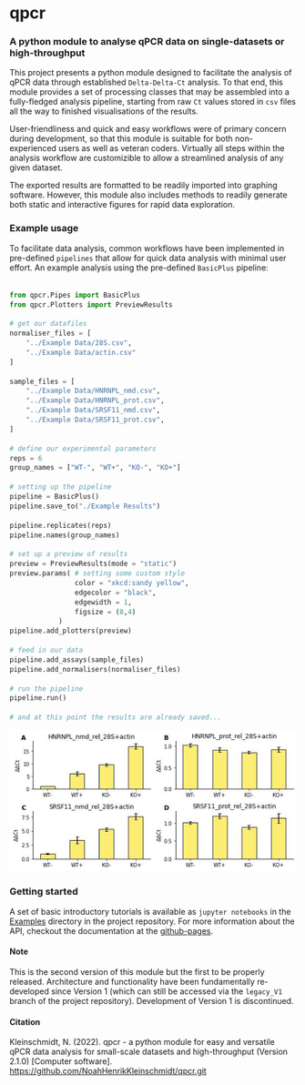 # qpcr
### A python module to analyse qPCR data on single-datasets or high-throughput

This project presents a python module designed to facilitate the analysis of qPCR data through established `Delta-Delta-Ct` analysis. To that end, this module provides a set of processing classes that may be assembled into a fully-fledged analysis pipeline, starting from raw `Ct` values stored in `csv` files all the way to finished visualisations of the results. 

User-friendliness and quick and easy workflows were of primary concern during development, so that this module is suitable for both non-experienced users as well as veteran coders. Virtually all steps within the analysis workflow are customizible to allow a streamlined analysis of any given dataset.

The exported results are formatted to be readily imported into graphing software. However, this module also includes methods to readily generate both static and interactive figures for rapid data exploration. 

### Example usage
To facilitate data analysis, common workflows have been implemented in pre-defined `pipelines` that allow for quick data analysis with minimal user effort. An example analysis using the pre-defined `BasicPlus` pipeline:

```python

from qpcr.Pipes import BasicPlus
from qpcr.Plotters import PreviewResults

# get our datafiles
normaliser_files = [
    "../Example Data/28S.csv",
    "../Example Data/actin.csv"
]

sample_files = [
    "../Example Data/HNRNPL_nmd.csv",
    "../Example Data/HNRNPL_prot.csv",
    "../Example Data/SRSF11_nmd.csv",
    "../Example Data/SRSF11_prot.csv",
]

# define our experimental parameters
reps = 6
group_names = ["WT-", "WT+", "KO-", "KO+"] 

# setting up the pipeline
pipeline = BasicPlus()
pipeline.save_to("./Example Results")

pipeline.replicates(reps)
pipeline.names(group_names)

# set up a preview of results
preview = PreviewResults(mode = "static")
preview.params( # setting some custom style
                color = "xkcd:sandy yellow", 
                edgecolor = "black", 
                edgewidth = 1, 
                figsize = (8,4)
            )
pipeline.add_plotters(preview)

# feed in our data
pipeline.add_assays(sample_files)
pipeline.add_normalisers(normaliser_files)

# run the pipeline
pipeline.run()

# and at this point the results are already saved...
```

![](https://github.com/NoahHenrikKleinschmidt/qpcr/blob/main/Examples/Example%20Results/PreviewResults_1.jpg)


### Getting started
A set of basic introductory tutorials is available as `jupyter notebooks` in the [Examples](https://github.com/NoahHenrikKleinschmidt/qpcr/tree/main/Examples) directory in the project repository. For more information about the API, checkout the documentation at the [github-pages](https://noahhenrikkleinschmidt.github.io/qpcr/index.html).


#### Note
This is the second version of this module but the first to be properly released. Architecture and functionality have been fundamentally re-developed since Version 1 (which can still be accessed via the `legacy_V1` branch of the project repository).
Development of Version 1 is discontinued.

#### Citation
Kleinschmidt, N. (2022). qpcr - a python module for easy and versatile qPCR data analysis for small-scale datasets and high-throughput (Version 2.1.0) [Computer software]. https://github.com/NoahHenrikKleinschmidt/qpcr.git

